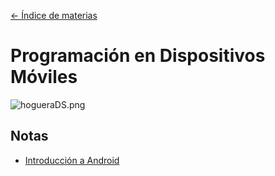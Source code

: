 [<- Índice de materias](../IndiceDeMaterias.md)
# Programación en Dispositivos Móviles

![hogueraDS.png](../imagenes/hogueraDS.png)

## Notas

- [Introducción a Android](imagenes/Moviles_04_02_2025.md)